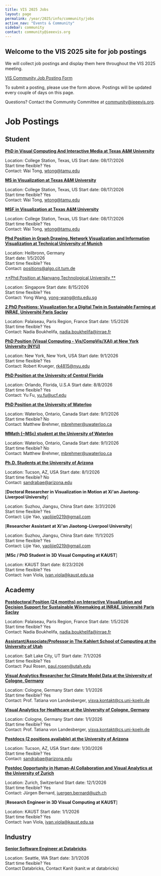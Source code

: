```yaml
---
title: VIS 2025 Jobs
layout: page
permalink: /year/2025/info/community/jobs
active_nav: "Events & Community"
sidebar: community
contact: community@ieeevis.org
---
```


## Welcome to the VIS 2025 site for job postings

We will collect job postings and display them here throughout the VIS 2025 meeting. 

[VIS Community Job Posting Form](https://forms.gle/Mjt7MGaZFrod3att5)


To submit a posting, please use the form above. Postings will be updated every couple of days on this page. 

<!-- For more information about the Job Fair Meetup (TBD) please visit "Job Fair Meetup" in the site menu.-->

Questions? Contact the Community Committee at community@ieeevis.org. 

# Job Postings

## Student

[**PhD in Visual Computing And Interactive Media at Texas A&M University**](https://pvfa.tamu.edu/academics/visualization-program/ph-d-in-visual-computing-and-interactive-media/)

Location: College Station, Texas, US
Start date: 08/17/2026  
Start time flexible? Yes  
Contact: Wai Tong, wtong@tamu.edu

[**MS in Visualization at Texas A&M University**](https://pvfa.tamu.edu/academics/visualization-program/master-of-science-in-visualization/)

Location: College Station, Texas, US
Start date: 08/17/2026  
Start time flexible? Yes  
Contact: Wai Tong, wtong@tamu.edu

[**MSF in Visualization at Texas A&M University**](https://pvfa.tamu.edu/academics/visualization-program/master-of-fine-arts-in-visualization/)

Location: College Station, Texas, US
Start date: 08/17/2026  
Start time flexible? Yes  
Contact: Wai Tong, wtong@tamu.edu

[**Phd Position in Graph Drawing, Network Visualization and Information Visualization at Technical University of Munich**](https://portal.mytum.de/jobs/wissenschaftler/NewsArticle_20250924_095417)

Location: Heilbronn, Germany  
Start date: 1/5/2026  
Start time flexible? Yes  
Contact: positions@algo.cit.tum.de

[**Phd Position at Nanyang Technological University **](https://yong-wang.org/positions.html)

Location: Singapore
Start date: 8/15/2026  
Start time flexible? Yes  
Contact: Yong Wang, yong-wang@ntu.edu.sg

[**2 PhD Positions: Visualization for a Digital Twin in Sustainable Farming at INRAE, Université Paris Saclay**](https://mia-ps.inrae.fr/node/900)

Location: Palaiseau, Paris Region, France
Start date: 1/5/2026  
Start time flexible? Yes  
Contact: Nadia Boukhelifa, nadia.boukhelifa@inrae.fr

[**PhD Position (Visual Computing - Vis/CompVis/XAI) at New York University (NYU)**](https://docs.google.com/document/d/1950QPYmJhQFKzmiM_40xBbm30my8wWluVV4ltEfwPNU/edit?usp=sharing)

Location: New York, New York, USA
Start date: 9/1/2026  
Start time flexible? Yes  
Contact: Robert Krueger, rk4815@nyu.edu

[**PhD Position at the University of Central Florida**](https://www.linkedin.com/posts/yu-fu-8371107a_recruiting-phd-students-for-fall-2026-activity-7386148006317760512-YtUM?utm_source=share&utm_medium=member_desktop&rcm=ACoAABC_AasBceopr8tTUulNmH42XqY76cVKayQ)

Location: Orlando, Florida, U.S.A
Start date: 8/8/2026  
Start time flexible? Yes  
Contact: Yu Fu, yu.fu@ucf.edu

[**PhD Position at the University of Waterloo**](https://cs.uwaterloo.ca/future-graduate-students)

Location: Waterloo, Ontario, Canada
Start date: 9/1/2026  
Start time flexible? No  
Contact: Matthew Brehmer, mbrehmer@uwaterloo.ca

[**MMath (~MSc) student at the University of Waterloo**](https://cs.uwaterloo.ca/future-graduate-students)

Location: Waterloo, Ontario, Canada
Start date: 9/1/2026  
Start time flexible? No  
Contact: Matthew Brehmer, mbrehmer@uwaterloo.ca

[**Ph.D. Students at the University of Arizona**](https://d-rep.org/#opportunities)

Location: Tucson, AZ, USA
Start date: 8/1/2026  
Start time flexible? No  
Contact: sandrabae@arizona.edu

[**Doctoral Researcher in Visualization in Motion at Xi'an Jiaotong-Liverpool University**]

Location: Suzhou, Jiangsu, China
Start date: 3/31/2026  
Start time flexible? Yes  
Contact: Lijie Yao, yaolijie0219@gmail.com

[**Researcher Assistant at Xi'an Jiaotong-Liverpool University**]

Location: Suzhou, Jiangsu, China
Start date: 11/1/2025  
Start time flexible? Yes  
Contact: Lijie Yao, yaolijie0219@gmail.com

[**MSc / PhD Student in 3D Visual Computing at KAUST**]

Location: KAUST
Start date: 8/23/2026  
Start time flexible? Yes  
Contact: Ivan Viola, ivan.viola@kaust.edu.sa

## Academy

[**Postdoctoral Position (24 months) on Interactive Visualization and Decision Support for Sustainable Winemaking at INRAE, Université Paris Saclay**](https://mia-ps.inrae.fr/sites/default/files/2025-10/PostDoc-AD-Long_3.pdf)

Location: Palaiseau, Paris Region, France
Start date: 1/5/2026  
Start time flexible? Yes  
Contact: Nadia Boukhelifa, nadia.boukhelifa@inrae.fr

[**Assistant/Associate/Professor in The Kahlert School of Computing at the University of Utah**](https://utah.peopleadmin.com/postings/188625) 

Location: Salt Lake City, UT
Start date: 7/1/2026    
Start time flexible? Yes  
Contact: Paul Rosen, paul.rosen@utah.edu

[**Visual Analytics Researcher for Climate Model Data at the University of Cologne, Germany**](https://visva.cs.uni-koeln.de/projekte/warmworld) 

Location: Cologne, Germany
Start date: 1/1/2026    
Start time flexible? Yes  
Contact: Prof. Tatiana von Landesberger, visva.kontakt@cs.uni-koeln.de

[**Visual Analytics for Healthcare at the University of Cologne, Germany**](https://visva.cs.uni-koeln.de/en/projects/risk-principe) 

Location: Cologne, Germany
Start date: 1/1/2026    
Start time flexible? Yes  
Contact: Prof. Tatiana von Landesberger, visva.kontakt@cs.uni-koeln.de

[**Postdocs (2 positions available) at the University of Arizona**](https://d-rep.org/#opportunities)

Location: Tucson, AZ, USA
Start date: 1/30/2026  
Start time flexible? Yes  
Contact: sandrabae@arizona.edu

[**Postdoc Opportunity in Human-AI Collaboration and Visual Analytics at the University of Zurich**](https://www.ifi.uzh.ch/en/ivda/open-positions/postDocPersonalizedVA.html)

Location: Zurich, Switzerland
Start date: 12/1/2026  
Start time flexible? Yes  
Contact: Jürgen Bernard, juergen.bernard@uzh.ch

[**Research Engineer in 3D Visual Computing at KAUST**]

Location: KAUST
Start date: 1/1/2026  
Start time flexible? Yes  
Contact: Ivan Viola, ivan.viola@kaust.edu.sa

## Industry

[**Senior Software Engineer at Databricks**](https://www.databricks.com/company/careers/engineering---pipeline/senior-software-engineer---fullstack-6544403002).

Location: Seattle, WA
Start date: 3/1/2026  
Start time flexible? Yes  
Contact Databricks, Contact Kanit (kanit.w at databricks)
